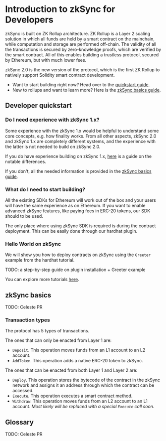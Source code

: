 # Introduction to zkSync for Developers

zkSync is built on ZK Rollup architecture. ZK Rollup is a Layer 2 scaling solution in which all funds are held by a smart
contract on the mainchain, while computation and storage are performed off-chain. The validity of all the transactions is secured by zero-knowledge proofs, which are verified by the smart contract. All of this enables building a trustless protocol, secured by Ethereum, but with much lower fees.

zkSync 2.0 is the new version of the protocol, which is the first ZK Rollup to natively support Solidity smart contract development.

- Want to start building right now? Head over to the [quickstart guide](#developer-quickstart).
- New to rollups and want to learn more? Here is the [zkSync basics guide](#zksync-basics).

## Developer quickstart

### Do I need experience with zkSync 1.x?

Some experience with the zkSync 1.x would be helpful to understand some core concepts, e.g. how finality works. From all other aspects, zkSync 2.0 and zkSync 1.x are completely different systems, and the experience with the latter is not needed to build on zkSync 2.0.

If you do have experience building on zkSync 1.x, [here](./v1-vs-v2.md) is a guide on the notable differences.

If you don't, all the needed information is provided in the [zkSync basics guide](#zksync-basics).

### What do I need to start building?

All the existing SDKs for Ethereum will work out of the box and your users will have the same experience as on Ethereum. If you want to enable advanced zkSync features, like paying fees in ERC-20 tokens, our SDK should to be used.

The only place where using zkSync SDK is required is during the contract deployment. This can be easily done through our hardhat plugin.

### Hello World on zkSync

We will show you how to deploy contracts on zkSync using the `Greeter` example from the hardhat tutorial.

TODO: a step-by-step guide on plugin installation + Greeter example

You can explore more tutorials [here](./tutorials.md).

## zkSync basics

TODO: Celeste PR

### Transaction types

<!--

Sidenote: These protocol details are mostly relevant when the zkPorter part is available:

The main part of zkSync 2.0 is the state tree. It's a sparse Merkle tree with a depth of 265, which holds account states. The topmost 8 bits denote the type of the protocol to be used (0 stands for `zkRollup` and 1 stands for `zkPorter`, the rest 254 types are reserved for the future). Each protocol has a storage space of `2^256` slots.

_Note:_ Each account exists in each subtree at the same time, e.g. account can have its funds stored in cold reserve in the zkRollup part and have all trading done on the zkPorter side.

-->

The protocol has 5 types of transactions.

The ones that can only be enacted from Layer 1 are:

- `Deposit`. This operation moves funds from an L1 account to an L2 account.
- `AddToken`. This operation adds a native ERC-20 token to zkSync. <!-- TODO: Include link to the glossary of what is the native (or first-class citizen) erc20 token -->

The ones that can be enacted from both Layer 1 and Layer 2 are:

- `Deploy`. This operation stores the bytecode of the contract in the zkSync network and assigns it an address
  through which the contract can be accessed.
- `Execute`. This operation executes a smart contract method.
- `Withdraw`. This operation moves funds from an L2 account to an L1 account. _Most likely will be replaced with a special `Execute` call soon._

## Glossary

TODO: Celeste PR
